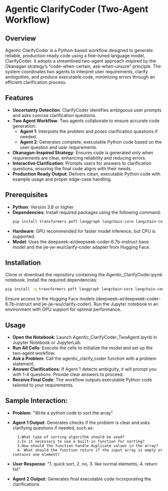 # Agentic ClarifyCoder (Two-Agent Workflow)

## Overview
Agentic ClarifyCoder is a Python-based workflow designed to generate reliable, production-ready code using a fine-tuned language model, ClarifyCoder. It adopts a streamlined two-agent approach inspired by the Okanagan strategy’s “code-when-certain, ask-when-unsure” principle. The system coordinates two agents to interpret user requirements, clarify ambiguities, and produce executable code, minimizing errors through an efficient clarification process.

## Features
- **Uncertainty Detection**: ClarifyCoder identifies ambiguous user prompts and asks concise clarification questions.
- **Two Agent Workflow**: Two agents collaborate to ensure accurate code generation:
  - **Agent 1**: Interprets the problem and poses clarification questions if needed.
  - **Agent 2**: Generates complete, executable Python code based on the user question and user requirements.
- **Okanagan-Inspired Strategy**: Ensures code is generated only when requirements are clear, enhancing reliability and reducing errors.
- **Interactive Clarification**: Prompts users for answers to clarification questions, ensuring the final code aligns with their needs.
- **Production Ready Output**: Delivers clean, executable Python code with example usage and proper edge-case handling.

## Prerequisites
- **Python**: Version 3.8 or higher
- **Dependencies**: Install required packages using the following command:
  ```bash
  pip install transformers peft langgraph langchain-core langchain-community
  ```
- **Hardware**: GPU recommended for faster model inference, but CPU is supported.
- **Model**: Uses the deepseek-ai/deepseek-coder-6.7b-instruct base model and the jie-jw-wu/clarify-coder adapter from Hugging Face.

## Installation

Clone or download the repository containing the Agentic_ClarifyCoder.ipynb notebook.
Install the required dependencies:
```bash
pip install -q transformers peft langgraph langchain-core langchain-community
```
Ensure access to the Hugging Face models (deepseek-ai/deepseek-coder-6.7b-instruct and jie-jw-wu/clarify-coder).
Run the Jupyter notebook in an environment with GPU support for optimal performance.

## Usage

- **Open the Notebook**: Launch Agentic_ClarifyCoder_TwoAgent.ipynb in Jupyter Notebook or JupyterLab.
- **Run All Cells**: Execute the cells to initialize the model and set up the two-agent workflow.
- **Ask a Problem**: Call the agentic_clarify_coder function with a problem statement,
- **Answer Clarifications**: If Agent 1 detects ambiguity, it will prompt you with 1-4 questions. Provide clear answers to proceed.
- **Receive Final Code**: The workflow outputs executable Python code tailored to your requirements.

## Sample Interaction:

- **Problem**: "Write a python code to sort the array"
- **Agent 1 Output**: Generates checks if the problem is clear and asks clarifying questions if needed, such as:

        1.What type of sorting algorithm should be used?
        2.Is it necessary to use a built-in function for sorting?
        3.How should the function handle duplicate values in the array?
        4. What should the function return if the input array is empty or contains one element?


- **User Response**: "1. quick sort, 2. no, 3. like normal elements, 4. return list"
- **Agent 2 Output**: Generates final executable code incorporating the clarifications.


